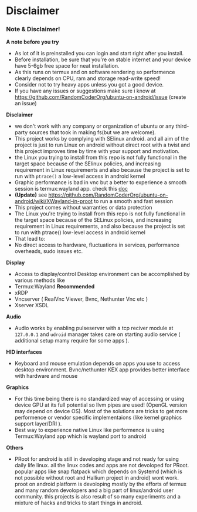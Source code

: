 # Disclaimer



### Note & Disclaimer!

**A note before you try**

* As lot of it is preinstalled you can login and start right after you install.
* Before installation, be sure that you're on stable internet and your device have 5-6gb free space for neat installation.
* As this runs on termux and on software rendering so performence clearly depends on CPU, ram and storage read-write speed!
* Consider not to try heavy apps unless you got a good device.
* If you have any issues or suggestions make sure i know at https://github.com/RandomCoderOrg/ubuntu-on-android/issue (create an issue)

**Disclaimer**

* we don't work with any company or organization of ubuntu or any third-party sources that took in making fs(but we are welcome).
* This project works by complying with SElinux android. and all aim of the project is just to run Linux on android without direct root with a twist and this project improves time by time with your support and motivation.
* the Linux you trying to install from this repo is not fully functional in the target space because of the SElinux policies, and increasing requirement in Linux requirements and also because the project is set to run with `ptrace()` a low-level access in android kernel
* Graphic performance is bad in vnc but a better to experience a smooth session is termux:wayland app. check this [doc](https://github.com/RandomCoderOrg/ubuntu-on-android/wiki/XWayland-in-proot)&#x20;
* **(Update)** see https://github.com/RandomCoderOrg/ubuntu-on-android/wiki/XWayland-in-proot to run a smooth and fast session
* This project comes without warranties or data protection
* The Linux you're trying to install from this repo is not fully functional in the target space because of the SELinux policies, and increasing requirement in Linux requirements, and also because the project is set to run with ptrace() low-level access in android kernel
* That lead to:
* No direct access to hardware, fluctuations in services, performance overheads, sudo issues etc.

**Display**

* Access to display/control Desktop environment can be accomplished by various methods like
* Termux:Wayland **Recommended**
* xRDP
* Vncserver ( RealVnc Viewer, Bvnc, Nethunter Vnc etc )
* Xserver XSDL

**Audio**

* Audio works by enabling pulseserver with a tcp reciver module at `127.0.0.1` and `udroid` manager takes care on starting audio service ( additional setup mamy require for some apps ).

**HID interfaces**

* Keyboard and mouse emulation depends on apps you use to access desktop environment. Bvnc/nethunter KEX app provides better interface with hardware and mouse

**Graphics**

* For this time being there is no standardized way of accessing or using device GPU at its full potential so llvm pipes are used! (OpenGL version may depend on device OS). Most of the solutions are tricks to get more performence or vendor specific implementaions (like kernel graphics support layer/DRI ).
* Best way to experience native Linux like performence is using Termux:Wayland app which is wayland port to android

**Others**

* PRoot for android is still in developing stage and not ready for using daily life linux. all the linux codes and apps are not devoloped for PRoot. popular apps like snap flatpack which depends on Systemd (which is not possible without root and Hallium project in android) wont work. proot on android platform is devoloping mostly by the efforts of termux and many random devolopers and a big part of linux/android user community. this projects is also result of so many experiments and a mixture of hacks and tricks to start things in android.
